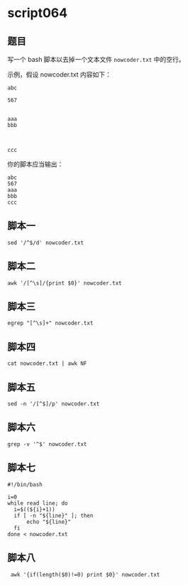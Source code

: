 # script064
## 题目

写一个 bash 脚本以去掉一个文本文件 `nowcoder.txt` 中的空行。

示例，假设 nowcoder.txt 内容如下：
```text
abc

567


aaa
bbb



ccc
```

你的脚本应当输出：
```text
abc
567
aaa
bbb
ccc
```


## 脚本一
```shell
sed '/^$/d' nowcoder.txt 
```

## 脚本二
```shell
awk '/[^\s]/{print $0}' nowcoder.txt
```

## 脚本三
```shell
egrep "[^\s]+" nowcoder.txt 
```

## 脚本四
```shell
cat nowcoder.txt | awk NF
```

## 脚本五
```shell
sed -n '/[^$]/p' nowcoder.txt
```

## 脚本六
```shell
grep -v '^$' nowcoder.txt
```

## 脚本七
```shell
#!/bin/bash

i=0
while read line; do
  i=$((${i}+1))
  if [ -n "${line}" ]; then
      echo "${line}"
  fi
done < nowcoder.txt
```

## 脚本八
```shell
 awk '{if(length($0)!=0) print $0}' nowcoder.txt
```